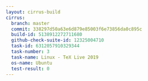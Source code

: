 ```yaml
---
layout: cirrus-build
cirrus:
  branch: master
  commit: 338297d50a63e6d879e85003f6e73856da0c895c
  build-id: 5138912272711680
  github-check-suite-id: 12325004710
  task-id: 6312057910329344
  task-number: 3
  task-name: Linux - TeX Live 2019
  os-name: Ubuntu
  test-result: 0
---
```

